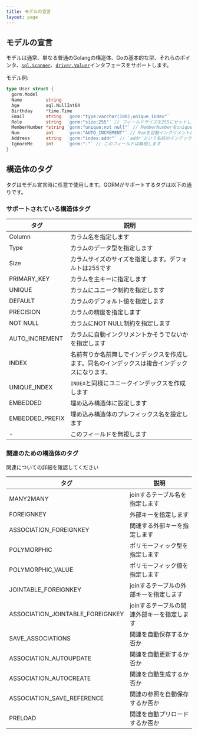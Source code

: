 ```yaml
---
title: モデルの宣言
layout: page
---
```

## モデルの宣言

モデルは通常、単なる普通のGolangの構造体、Goの基本的な型、それらのポインタ、[`sql.Scanner`](https://golang.org/pkg/database/sql/#Scanner)、[`driver.Valuer`](https://golang.org/pkg/database/sql/driver/#Valuer)インタフェースをサポートします。

モデル例:

```go
type User struct {
  gorm.Model
  Name         string
  Age          sql.NullInt64
  Birthday     *time.Time
  Email        string  `gorm:"type:varchar(100);unique_index"`
  Role         string  `gorm:"size:255"` // フィールドサイズを255にセットします
  MemberNumber *string `gorm:"unique;not null"` // MemberNumberをuniqueかつnot nullにセットします
  Num          int     `gorm:"AUTO_INCREMENT"` // Numを自動インクリメントにセットします
  Address      string  `gorm:"index:addr"` // `addr`という名前のインデックスを作ります
  IgnoreMe     int     `gorm:"-"` // このフィールドは無視します
}
```

## 構造体のタグ

タグはモデル宣言時に任意で使用します。GORMがサポートするタグは以下の通りです。

### サポートされている構造体タグ

| タグ              | 説明                                              |
| --------------- | ----------------------------------------------- |
| Column          | カラム名を指定します                                      |
| Type            | カラムのデータ型を指定します                                  |
| Size            | カラムサイズのサイズを指定します。デフォルトは255です                    |
| PRIMARY_KEY     | カラムを主キーに指定します                                   |
| UNIQUE          | カラムにユニーク制約を指定します                                |
| DEFAULT         | カラムのデフォルト値を指定します                                |
| PRECISION       | カラムの精度を指定します                                    |
| NOT NULL        | カラムにNOT NULL制約を指定します                            |
| AUTO_INCREMENT  | カラムに自動インクリメントかそうでないかを指定します                      |
| INDEX           | 名前有りか名前無しでインデックスを作成します。同名のインデックスは複合インデックスになります。 |
| UNIQUE_INDEX    | `INDEX`と同様にユニークインデックスを作成します                     |
| EMBEDDED        | 埋め込み構造体に設定します                                   |
| EMBEDDED_PREFIX | 埋め込み構造体のプレフィックス名を設定します                          |
| -               | このフィールドを無視します                                   |

### 関連のための構造体のタグ

関連についての詳細を確認してください

| タグ                                 | 説明                      |
| ---------------------------------- | ----------------------- |
| MANY2MANY                          | joinするテーブル名を指定します       |
| FOREIGNKEY                         | 外部キーを指定します              |
| ASSOCIATION_FOREIGNKEY             | 関連する外部キーを指定します          |
| POLYMORPHIC                        | ポリモーフィック型を指定します         |
| POLYMORPHIC_VALUE                  | ポリモーフィック値を指定します         |
| JOINTABLE_FOREIGNKEY               | joinするテーブルの外部キーを指定します   |
| ASSOCIATION_JOINTABLE_FOREIGNKEY | joinするテーブルの関連外部キーを指定します |
| SAVE_ASSOCIATIONS                  | 関連を自動保存するか否か            |
| ASSOCIATION_AUTOUPDATE             | 関連を自動更新するか否か            |
| ASSOCIATION_AUTOCREATE             | 関連を自動生成するか否か            |
| ASSOCIATION_SAVE_REFERENCE       | 関連の参照を自動保存するか否か         |
| PRELOAD                            | 関連を自動プリロードするか否か         |